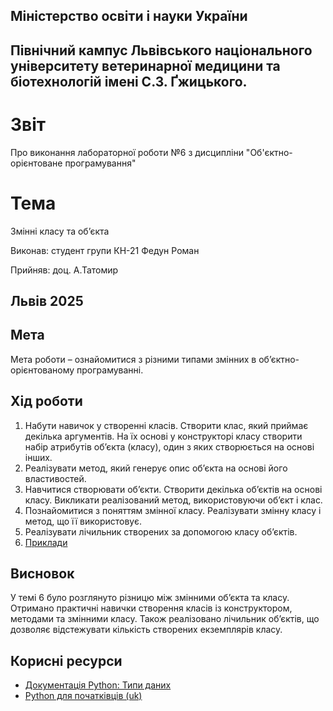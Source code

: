## Міністерство освіти і науки України

## Північний кампус Львівського національного університету ветеринарної медицини та біотехнологій імені С.З. Ґжицького.

# Звіт
Про виконання лабораторної роботи №6 з дисципліни "Об'єктно-орієнтоване програмування"

# Тема
Змінні класу та об’єкта

Виконав: студент групи КН-21 Федун Роман

Прийняв: доц. А.Татомир

## Львів 2025

## Мета
Мета роботи – ознайомитися з різними типами змінних в
об’єктно-орієнтованому програмуванні.

## Хід роботи

1. Набути навичок у створенні класів. Створити клас, який приймає
декілька аргументів. На їх основі у конструкторі класу створити набір
атрибутів об’єкта (класу), один з яких створюється на основі інших.
2. Реалізувати метод, який генерує опис об’єкта на основі його
властивостей.
3. Навчитися створювати об’єкти. Створити декілька об’єктів на основі
класу. Викликати реалізований метод, використовуючи об’єкт і клас.
4. Познайомитися з поняттям змінної класу. Реалізувати змінну класу і
метод, що її використовує.
5. Реалізувати лічильник створених за допомогою класу об’єктів.
6. [Приклади](led.py)

## Висновок

У темі 6 було розглянуто різницю між змінними об’єкта та класу. Отримано практичні навички створення класів із конструктором, методами та змінними класу. Також реалізовано лічильник об’єктів, що дозволяє відстежувати кількість створених екземплярів класу.

## Корисні ресурси

- [Документація Python: Типи даних](https://www.learnpython.org/en/Variables_and_Types)
- [Python для початківців (uk)](https://uk.wikipedia.org/wiki/Python)